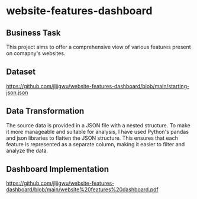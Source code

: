 # website-features-dashboard

## Business Task
This project aims to offer a comprehensive view of various features present on comapny's websites. 

## Dataset
https://github.com/jljigwu/website-features-dashboard/blob/main/starting-json.json

## Data Transformation
The source data is provided in a JSON file with a nested structure. To make it more manageable and suitable for analysis, I have used Python's pandas and json libraries to flatten the JSON structure. This ensures that each feature is represented as a separate column, making it easier to filter and analyze the data.

## Dashboard Implementation
https://github.com/jljigwu/website-features-dashboard/blob/main/website%20features%20dashboard.pdf
